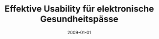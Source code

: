 ---
abstract: ''
authors:
- Maria Klug
date: '2009-01-01'
featured: false
links:
- name: Publik
  url: https://publik.tuwien.ac.at/showentry.php?ID=183670&lang=2
publication_types:
- '7'
publishDate: '2009-01-01'
title: Effektive Usability für elektronische Gesundheitspässe
url_pdf: ''
---
